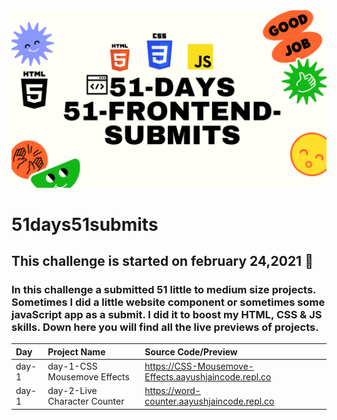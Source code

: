 <img src="./banner.png">

# 51days51submits

 ## This challenge is started on february 24,2021 📅
 ### In this challenge a submitted 51 little to medium size projects. Sometimes I did a little website component or sometimes some javaScript app as a submit. I did it to boost my HTML, CSS & JS skills. Down here you will find all the live previews of projects. 
| Day   | Project Name    | Source Code/Preview |
| :---  | :------------- | :------------------ |  
| day-1 | day-1-CSS Mousemove Effects  | https://CSS-Mousemove-Effects.aayushjaincode.repl.co|
| day-1 | day-2-Live Character Counter  | https://word-counter.aayushjaincode.repl.co |
